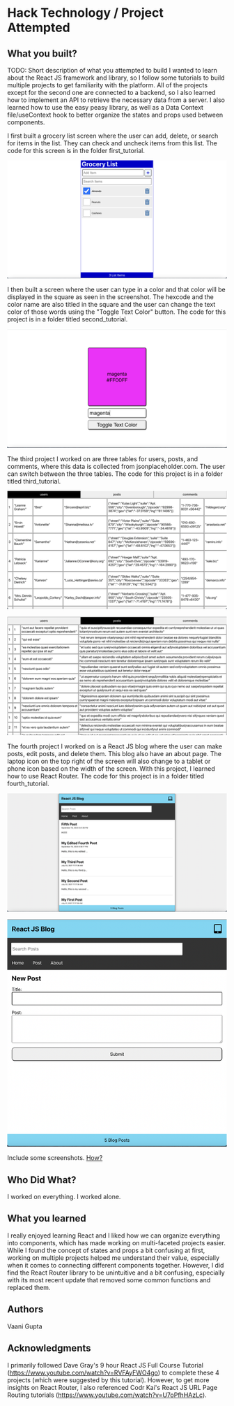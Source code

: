 # Hack Technology / Project Attempted


## What you built? 

TODO: Short description of what you attempted to build
I wanted to learn about the React JS framework and library, so I follow some tutorials to build multiple projects to get 
familiarity with the platform. All of the projects except for the second one are connected to a backend, so I also learned how to implement an API to retrieve the necessary data from a server. I also learned how to use the easy peasy library, as well as a Data Context file/useContext hook to better organize the states and props used between components. 

I first built a grocery list screen where the user can add, delete, or search for items in the list. They can check and uncheck items from this list. The code for this screen is in the folder first_tutorial. 

![](Screenshots/Grocery_List.png)

I then built a screen where the user can type in a color and that color will be displayed in the square as seen in the screenshot. The hexcode and the color name are also titled in the square and the user can change the text color of those words using the "Toggle Text Color" button. The code for this project is in a folder titled second_tutorial. 

![](Screenshots/Color_Display.png)

The third project I worked on are three tables for users, posts, and comments, where this data is collected from jsonplaceholder.com. The user can switch between the three tables. The code for this project is in a folder titled third_tutorial. 

![](Screenshots/Users_Display.png)

![](Screenshots/Posts_Display.png)

The fourth project I worked on is a React JS blog where the user can make posts, edit posts, and delete them. This blog also have an about page. The laptop icon on the top right of the screen will also change to a tablet or phone icon based on the width of the screen. With this project, I learned how to use React Router. The code for this project is in a folder titled fourth_tutorial. 

![](Screenshots/React_Blog_Laptop.png)

![](Screenshots/React_Blog_Tablet_Posts.png)

Include some screenshots.
[How?](https://help.github.com/articles/about-readmes/#relative-links-and-image-paths-in-readme-files)

## Who Did What?

I worked on everything. I worked alone. 

## What you learned

I really enjoyed learning React and I liked how we can organize everything into components, which has made working on multi-faceted projects easier. While I found the concept of states and props a bit confusing at first, working on multiple projects helped me understand their value, especially when it comes to connecting different components together. However, I did find the React Router library to be unintuitive and a bit confusing, especially with its most recent update that removed some common functions and replaced them. 

## Authors

Vaani Gupta

## Acknowledgments

I primarily followed Dave Gray's 9 hour React JS Full Course Tutorial (https://www.youtube.com/watch?v=RVFAyFWO4go) to complete these 4 projects (which were suggested by this tutorial). However, to get more insights on React Router, I also referenced Codr Kai's React JS URL Page Routing tutorials (https://www.youtube.com/watch?v=U7oPfhHAzLc). 
